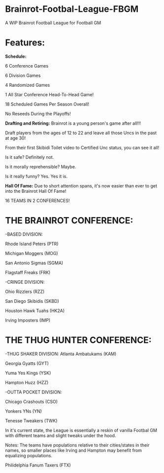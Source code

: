 # Brainrot-Footbal-League-FBGM
A WIP Brainrot Football League for Football GM

# Features:

**Schedule:**
  
  6 Conference Games
  
  6 Division Games
  
  4 Randomized Games
  
  1 All Star Conference Head-To-Head Game!
  
  18 Scheduled Games Per Season Overall!
  
  No Reseeds During the Playoffs!



**Drafting and Retiring:**
Brainrot is a young person's game after all!!!

Draft players from the ages of 12 to 22 and leave all those Uncs in the past at age 30!

From their first Skibidi Toilet video to Certified Unc status, you can see it all!

Is it safe? Definitely not. 

Is it morally reprehensible? Maybe. 

Is it really funny? Yes. Yes it is.


**Hall Of Fame:**
Due to short attention spans, it's now easier than ever to get into the Brainrot Hall Of Fame!



16 TEAMS IN 2 CONFERENCES!


# THE BRAINROT CONFERENCE:


  -BASED DIVISION:
   
   Rhode Island Peters (PTR)
   
   Michigan Moggers (MOG)
   
   San Antonio Sigmas (SGMA)
   
   Flagstaff Freaks (FRK)
   


  -CRINGE DIVISION:
  
   Ohio Rizzlers (RZZ)
   
   San Diego Skibidis (SKBD)
   
   Houston Hawk Tuahs (HK2A)
   
   Irving Imposters (IMP)


# THE THUG HUNTER CONFERENCE:


  -THUG SHAKER DIVISION:
   Atlanta Ambatukams (KAM)
   
   Georgia Gyatts (GYT)
   
   Yuma Yes Kings (YSK)
   
   Hampton Huzz (HZZ)
   

   
  -OUTTA POCKET DIVISION:
  
   Chicago Crashouts (CSO)
   
   Yonkers YNs (YN)
   
   Tenesse Tweakers (TWK)


In it's current state, the League is essentially a reskin of vanilla Footbal GM with different teams and slight tweaks under the hood.

Notes:
The teams have populations relative to their cities/states in their names, so smaller places like Irving and Hampton may benefit from equalizing populations.
   
   Philidelphia Fanum Taxers (FTX)

